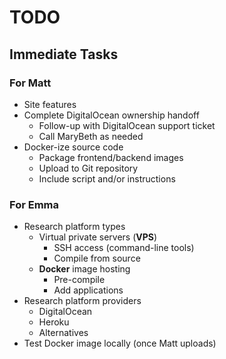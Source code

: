 # TODO

## Immediate Tasks

### For Matt

* Site features
* Complete DigitalOcean ownership handoff
  * Follow-up with DigitalOcean support ticket
  * Call MaryBeth as needed
* Docker-ize source code
  * Package frontend/backend images
  * Upload to Git repository
  * Include script and/or instructions

### For Emma

* Research platform types
  * Virtual private servers (**VPS**)
    * SSH access (command-line tools)
    * Compile from source
  * **Docker** image hosting
    * Pre-compile
    * Add applications
* Research platform providers
  * DigitalOcean
  * Heroku
  * Alternatives
* Test Docker image locally (once Matt uploads)

